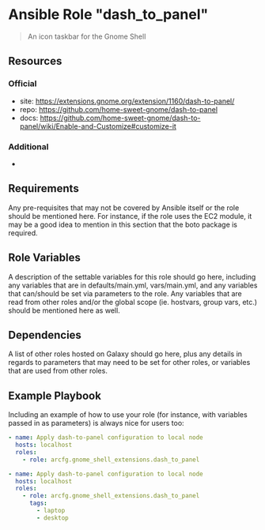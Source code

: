 # Ansible Role "dash_to_panel"

> An icon taskbar for the Gnome Shell

## Resources

### Official

- site: https://extensions.gnome.org/extension/1160/dash-to-panel/
- repo: https://github.com/home-sweet-gnome/dash-to-panel
- docs: https://github.com/home-sweet-gnome/dash-to-panel/wiki/Enable-and-Customize#customize-it

### Additional

-

## Requirements

Any pre-requisites that may not be covered by Ansible itself or the role should be mentioned here. For instance, if the
role uses the EC2 module, it may be a good idea to mention in this section that the boto package is required.

## Role Variables

A description of the settable variables for this role should go here, including any variables that are in
defaults/main.yml, vars/main.yml, and any variables that can/should be set via parameters to the role. Any variables
that are read from other roles and/or the global scope (ie. hostvars, group vars, etc.) should be mentioned here as
well.

## Dependencies

A list of other roles hosted on Galaxy should go here, plus any details in regards to parameters that may need to be set
for other roles, or variables that are used from other roles.

## Example Playbook

Including an example of how to use your role (for instance, with variables passed in as parameters) is always nice for
users too:

```yaml
- name: Apply dash-to-panel configuration to local node
  hosts: localhost
  roles:
    - role: arcfg.gnome_shell_extensions.dash_to_panel
```

```yaml
- name: Apply dash-to-panel configuration to local node
  hosts: localhost
  roles:
    - role: arcfg.gnome_shell_extensions.dash_to_panel
      tags:
        - laptop
        - desktop
```
